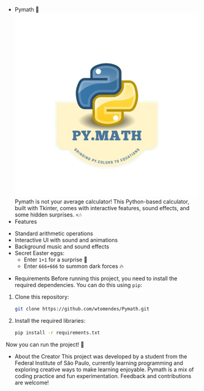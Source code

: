 * Pymath 🎲
![Pymath Screenshot](images/pyculator.png)
Pymath is not your average calculator! This Python-based calculator, built with Tkinter, comes with interactive features, sound effects, and some hidden surprises. 💀🎶
* Features
- Standard arithmetic operations
- Interactive UI with sound and animations
- Background music and sound effects
- Secret Easter eggs:
    - Enter `1+1` for a surprise 🎵
    - Enter `666+666` to summon dark forces 🔥

* Requirements
Before running this project, you need to install the required dependencies. You can do this using `pip`:

1. Clone this repository:
    ```bash
    git clone https://github.com/wtomendes/Pymath.git
    ```

2. Install the required libraries:
    ```bash
    pip install -r requirements.txt
    ```

Now you can run the project! 🎉

* About the Creator
This project was developed by a student from the Federal Institute of São Paulo, currently learning programming and exploring creative ways to make learning enjoyable. Pymath is a mix of coding practice and fun experimentation. Feedback and contributions are welcome!
